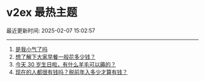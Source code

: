 # v2ex 最热主题

最近更新时间: 2025-02-07 15:02:57

--- 
1. [是我小气了吗](https://www.v2ex.com/t/1109486) 
2. [想了解下大家早餐一般花多少钱？](https://www.v2ex.com/t/1109501) 
3. [今天 30 岁生日啦，有什么羊毛可以薅的？](https://www.v2ex.com/t/1109503) 
4. [现在的人都很有钱吗？税前年入多少才算有钱？](https://www.v2ex.com/t/1109522) 
